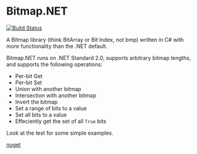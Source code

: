 # Bitmap.NET
[![Build Status](https://travis-ci.org/mrazza/BitmapNet.svg?branch=master)](https://travis-ci.org/mrazza/BitmapNet)

A Bitmap library (think BitArray or Bit Index, not bmp) written in C# with more functionality than the .NET default.

Bitmap.NET runs on .NET Standard 2.0, supports arbitrary bitmap lengths, and supports the following operations:
* Per-bit Get
* Per-bit Set
* Union with another bitmap
* Intersection with another bitmap
* Invert the bitmap
* Set a range of bits to a value
* Set all bits to a value
* Effeciently get the set of all `True` bits

Look at the test for some simple examples.

[nuget](https://www.nuget.org/packages/Bitmap.Net/)
